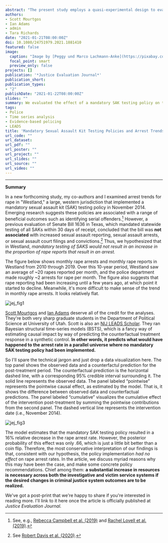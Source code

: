 ```yaml
---
abstract: "The present study employs a quasi-experimental design to evaluate the effects of a mandatory sexual assault kit (SAK) testing policy on rape arrests in a large western US jurisdiction. We use a Bayesian structural time-series model and monthly data on arrests for rape from 2010 through 2019. In the post-implementation period, we observed a downward trend in the arrest rate for rape. Based on the results, the most conservative interpretation of our findings is that the policy implementation did not affect rape arrest rates. While mandatory SAK testing policies are often advocated for based on the belief that they will increase arrest rates for sexual assault (among other proposed benefits), we add to growing empirical evidence that policy interventions beyond mandatory SAK testing are needed to increase arrest rates for sexual assault. Jurisdictions that currently use mandatory SAK testing policies are encouraged to assess stakeholders’ experiences to proactively address resource allocation, consider other policies that may increase accountability for sexual assault offenders, and utilize victim service providers to support other measures of success with victims in instances where no arrest is made."
authors:
- Scott Mourtgos
- Ian Adams
- admin
- Tara Richards
date: "2021-01-21T08:00:00Z"
doi: 10.1080/24751979.2021.1881410
featured: false
image:
  caption: "Image by [Peggy und Marco Lachmann-Anke](https://pixabay.com/users/peggy_marco-1553824/) from [Pixabay](https://pixabay.com/images/id-2512003/)"
  focal_point: smart
  preview_only: false
projects: []
publication: '*Justice Evaluation Journal*'
publication_short: 
publication_types:
- "2"
publishDate: "2021-01-22T08:00:00Z"
slides: ""
summary: We evaluated the effect of a mandatory SAK testing policy on the monthly rape arrest rate in a western jurisdiction.
tags:
- Police
- Time series analysis
- Evidence-based policing
- LEADS
title: 'Mandatory Sexual Assault Kit Testing Policies and Arrest Trends: A Natural Experiment'
url_code: ""
url_dataset:
url_pdf: ""
url_poster: ""
url_project: ""
url_slides: ""
url_source: ""
url_video: ""
---
```


***************

**Summary**

In a new forthcoming study, my co-authors and I examined arrest trends for rape in "Westland," a large, western jurisdiction that implemented a mandatory sexual assault kit (SAK) testing policy in November 2014. Emerging research suggests these policies are associated with a range of beneficial outcomes such as identifying serial offenders.[^1] However, a previous evaluation of Senate Bill 1636 in Texas, which mandated statewide testing of all SAKs within 30 days of receipt, concluded that the bill was **not associated** with increased sexual assault reporting, sexual assault arrests, or sexual assault court filings and convictions.[^2] Thus, we hypothesized that in Westland, *mandatory testing of SAKS would not result in an increase in the proportion of rape reports that result in an arrest.*

The figure below shows monthly rape arrests and monthly rape reports in Westland from 2010 through 2019. Over this 10-year period, Westland saw an average of ~20 rapes reported per month, and the police department made roughly ~2 arrests for rape per month. The figure also suggests that rape reporting had been increasing until a few years ago, at which point it started to decline. Meanwhile, it's more difficult to make sense of the trend in monthly rape arrests. It looks relatively flat.

![jej_fig1](/img/jej_sakpolicy_fig1.png)

[Scott Mourtgos](https://smourtgos.netlify.app/) and [Ian Adams](https://ianadamsresearch.com) deserve all of the credit for the analyses. They're both very sharp graduate students in the Department of Political Science at University of Utah. Scott is also an [NIJ LEADS Scholar](https://nij.ojp.gov/bio/scott-mourtgos). They ran Bayesian structural time-series models (BSTS), which is a fancy way of estimating causal impact by way of predicting the counterfactual treatment response in a synthetic control. **In other words, it predicts what would have happened to the arrest rate in a parallel universe where no mandatory SAK testing policy had been implemented.**

So I'll spare the technical jargon and just drop a data visualization here. The top panel shows the observed data and a counterfactul prediction for the post-treatment period. The counterfactual prediction is the horizontal dashed line, with a corresponding 95% credible interval surrounding it. The solid line represents the observed data. The panel labeled “pointwise” represents the pointwise causal effect, as estimated by the model. That is, it shows the difference between observed data and counterfactual predictions. The panel labeled “cumulative” visualizes the cumulative effect of the intervention post-treatment by summing the pointwise contributions from the second panel. The dashed vertical line represents the intervention date (i.e., November 2014).

![jej_fig3](/img/jej_sakpolicy_fig3.png)

The model estimates that the mandatory SAK testing policy resulted in a 16% relative decrease in the rape arrest rate. However, the posterior probability of this effect was only .66, which is just a little bit better than a coin flip. Therefore, the most conservative interpretation of our findings is that, consistent with our hypothesis, the policy implementation *had no effect* on rape arrest rates. In the article, we discuss myriad reasons why this may have been the case, and make some concrete policy recommendations. Chief among them: **a substantial increase in resources is necessary across both the investigative and victim service systems if the desired changes in criminal justice system outcomes are to be realized.**

We've got a post-print that we're happy to share if you're interested in reading more. I'll link to it here once the article is officially published at *Justice Evaluation Journal.*

[^1]: See, e.g., [Rebecca Campbell et al. (2019)](https://doi.org/10.1037/vio0000243) and [Rachel Lovell et al. (2019)](https://doi.org/10.1177/0093854819896385).
[^2]: See [Robert Davis et al. (2020)](https://doi.org/10.1177/1077801219838330).